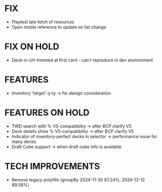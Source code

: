 # FIX
- Playtest late fetch of resources
- Open modal reference to update on list change

# FIX ON HOLD
- Deck-in-Url trimmed at first card - can't reproduce in dev environment

# FEATURES
- Inventory 'target' q-ty -> for design consideration

# FEATURES ON HOLD
- TWD search with % V5-compatibility -> after BCP clarify V5
- Deck details show % V5-compatibility -> after BCP clarify V5
- Indicator of inventory-perfect decks in selector -> performance issue for many decks
- Draft Cube support -> when draft cube info is available

# TECH IMPROVEMENTS
- Remove legacy polyfills (groupBy 2024-11-30 87.24%, 2024-12-12 89.08%)
